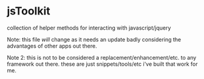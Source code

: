 jsToolkit
=========

collection of helper methods for interacting with javascript/jquery 

Note: this file *will* change as it needs an update badly considering the advantages of other apps out there.

Note 2: this is not to be considered a replacement/enhancement/etc. to any framework out there.  these are just snippets/tools/etc i've built that work for me.
